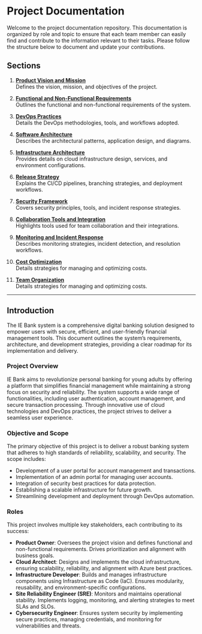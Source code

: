 # Project Documentation

Welcome to the project documentation repository. This documentation is organized by role and topic to ensure that each team member can easily find and contribute to the information relevant to their tasks. Please follow the structure below to document and update your contributions.

## Sections

1. **[Product Vision and Mission](visionmission.md)**  
   Defines the vision, mission, and objectives of the project.

2. **[Functional and Non-Functional Requirements](requirements.md)**  
   Outlines the functional and non-functional requirements of the system.

3. **[DevOps Practices](devops_practices.md)**  
   Details the DevOps methodologies, tools, and workflows adopted.

4. **[Software Architecture](software_architecture.md)**  
   Describes the architectural patterns, application design, and diagrams.

5. **[Infrastructure Architecture](infrastructure_architecture.md)**  
   Provides details on cloud infrastructure design, services, and environment configurations.

6. **[Release Strategy](release_strategy.md)**  
   Explains the CI/CD pipelines, branching strategies, and deployment workflows.

7. **[Security Framework](security_framework.md)**  
   Covers security principles, tools, and incident response strategies.

8. **[Collaboration Tools and Integration](collaboration.md)**  
   Highlights tools used for team collaboration and their integrations.

9. **[Monitoring and Incident Response](monitoring.md)**  
   Describes monitoring strategies, incident detection, and resolution workflows.

10. **[Cost Optimization](cost_optimization.md)**  
    Details strategies for managing and optimizing costs.

11. **[Team Organization](team_organization.md)**  
    Details strategies for managing and optimizing costs.


---

## Introduction

The IE Bank system is a comprehensive digital banking solution designed to empower users with secure, efficient, and user-friendly financial management tools. This document outlines the system’s requirements, architecture, and development strategies, providing a clear roadmap for its implementation and delivery.

### Project Overview

IE Bank aims to revolutionize personal banking for young adults by offering a platform that simplifies financial management while maintaining a strong focus on security and reliability. The system supports a wide range of functionalities, including user authentication, account management, and secure transaction processing. Through innovative use of cloud technologies and DevOps practices, the project strives to deliver a seamless user experience.

### Objective and Scope

The primary objective of this project is to deliver a robust banking system that adheres to high standards of reliability, scalability, and security. The scope includes:
- Development of a user portal for account management and transactions.
- Implementation of an admin portal for managing user accounts.
- Integration of security best practices for data protection.
- Establishing a scalable infrastructure for future growth.
- Streamlining development and deployment through DevOps automation.

### Roles

This project involves multiple key stakeholders, each contributing to its success:
- **Product Owner**: Oversees the project vision and defines functional and non-functional requirements. Drives prioritization and alignment with business goals.
- **Cloud Architect**: Designs and implements the cloud infrastructure, ensuring scalability, reliability, and alignment with Azure best practices.
- **Infrastructure Developer**: Builds and manages infrastructure components using Infrastructure as Code (IaC). Ensures modularity, reusability, and environment-specific configurations.
- **Site Reliability Engineer (SRE)**: Monitors and maintains operational stability. Implements logging, monitoring, and alerting strategies to meet SLAs and SLOs.
- **Cybersecurity Engineer**: Ensures system security by implementing secure practices, managing credentials, and monitoring for vulnerabilities and threats.

